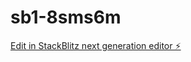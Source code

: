 # sb1-8sms6m

[Edit in StackBlitz next generation editor ⚡️](https://stackblitz.com/~/github.com/FBosque/sb1-8sms6m)